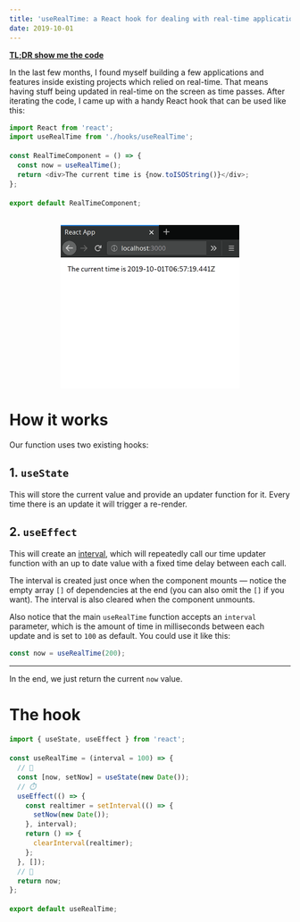 ```yaml
---
title: 'useRealTime: a React hook for dealing with real-time applications'
date: 2019-10-01
---
```


[**TL;DR show me the code**](#the-hook)

In the last few months, I found myself building a few applications and features inside existing projects which relied on real-time. That means having stuff being updated in real-time on the screen as time passes. After iterating the code, I came up with a handy React hook that can be used like this:

```javascript
import React from 'react';
import useRealTime from './hooks/useRealTime';

const RealTimeComponent = () => {
  const now = useRealTime();
  return <div>The current time is {now.toISOString()}</div>;
};

export default RealTimeComponent;
```

<img src="./images/demo.gif" style="max-width:320px;display:block;margin:32px auto;" />

# How it works

Our function uses two existing hooks:

## 1. `useState`

This will store the current value and provide an updater function for it. Every time there is an update it will trigger a re-render.

## 2. `useEffect`

This will create an [interval](https://developer.mozilla.org/en-US/docs/Web/API/WindowOrWorkerGlobalScope/setInterval), which will repeatedly call our time updater function with an up to date value with a fixed time delay between each call.

The interval is created just once when the component mounts — notice the empty array `[]` of dependencies at the end (you can also omit the `[]` if you want). The interval is also cleared when the component unmounts.

Also notice that the main `useRealTime` function accepts an `interval` parameter, which is the amount of time in milliseconds between each update and is set to `100` as default. You could use it like this:

```js
const now = useRealTime(200);
```

---

In the end, we just return the current `now` value.

# The hook

```js
import { useState, useEffect } from 'react';

const useRealTime = (interval = 100) => {
  // 💾
  const [now, setNow] = useState(new Date());
  // ⏱️
  useEffect(() => {
    const realtimer = setInterval(() => {
      setNow(new Date());
    }, interval);
    return () => {
      clearInterval(realtimer);
    };
  }, []);
  // 📨
  return now;
};

export default useRealTime;
```
